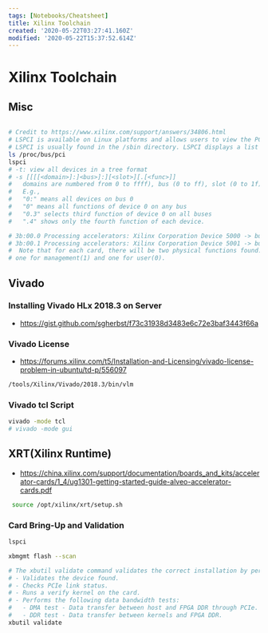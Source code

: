 ```yaml
---
tags: [Notebooks/Cheatsheet]
title: Xilinx Toolchain
created: '2020-05-22T03:27:41.160Z'
modified: '2020-05-22T15:37:52.614Z'
---
```


# Xilinx Toolchain

## Misc

```bash

# Credit to https://www.xilinx.com/support/answers/34806.html
# LSPCI is available on Linux platforms and allows users to view the PCI Express device configuration space. 
# LSPCI is usually found in the /sbin directory. LSPCI displays a list of devices on the PCI buses in the system.
ls /proc/bus/pci
lspci
# -t: view all devices in a tree format
# -s [[[[<domain>]:]<bus>]:][<slot>][.[<func>]]
#   domains are numbered from 0 to ffff), bus (0 to ff), slot (0 to 1f) and function (0 to 7).
#   E.g., 
#   "0:" means all devices on bus 0
#   "0" means all functions of device 0 on any bus
#   "0.3" selects third function of device 0 on all buses
#   ".4" shows only the fourth function of each device.

# 3b:00.0 Processing accelerators: Xilinx Corporation Device 5000 -> bus 3b, device 0, <read> function
# 3b:00.1 Processing accelerators: Xilinx Corporation Device 5001 -> bus 3b, device 0, <write> function
#  Note that for each card, there will be two physical functions found:
# one for management(1) and one for user(0). 
```
## Vivado

### Installing Vivado HLx 2018.3 on Server
- https://gist.github.com/sgherbst/f73c31938d3483e6c72e3baf3443f66a

### Vivado License
- https://forums.xilinx.com/t5/Installation-and-Licensing/vivado-license-problem-in-ubuntu/td-p/556097

```bash
/tools/Xilinx/Vivado/2018.3/bin/vlm
```

### Vivado tcl Script

```bash
vivado -mode tcl
# vivado -mode gui

```


## XRT(Xilinx Runtime)

- https://china.xilinx.com/support/documentation/boards_and_kits/accelerator-cards/1_4/ug1301-getting-started-guide-alveo-accelerator-cards.pdf

```bash
 source /opt/xilinx/xrt/setup.sh
```

###  Card Bring-Up and Validation
```bash
lspci

xbmgmt flash --scan

# The xbutil validate command validates the correct installation by performing the following set of tests: 
# - Validates the device found.
# - Checks PCIe link status.
# - Runs a verify kernel on the card.
# - Performs the following data bandwidth tests:
#   - DMA test - Data transfer between host and FPGA DDR through PCIe.
#   - DDR test - Data transfer between kernels and FPGA DDR.
xbutil validate

```
